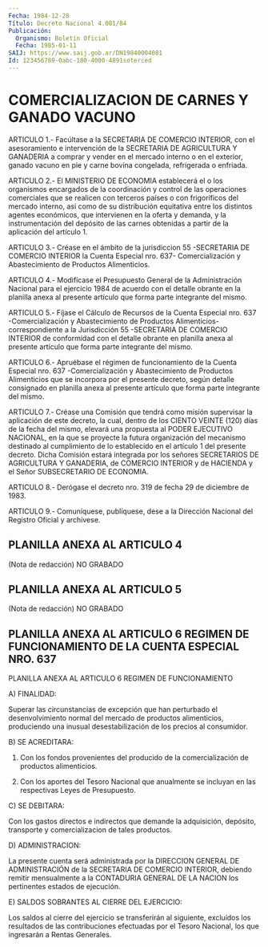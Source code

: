 ```yaml
---
Fecha: 1984-12-28
Título: Decreto Nacional 4.081/84
Publicación:
  Organismo: Boletín Oficial
  Fecha: 1985-01-11
SAIJ: https://www.saij.gob.ar/DN19840004081
Id: 123456789-0abc-180-4000-4891soterced
---
```

# COMERCIALIZACION DE CARNES Y GANADO VACUNO

<a id="1"></a>
ARTICULO  1.-  Facúltase  a la SECRETARIA DE COMERCIO INTERIOR, con el asesoramiento e intervención  de  la SECRETARIA DE AGRICULTURA Y GANADERIA  a  comprar  y  vender  en el mercado  interno  o  en  el exterior,  ganado  vacuno  en  pie  y  carne    bovina   congelada, refrigerada o enfriada.

<a id="2"></a>
ARTICULO  2.-  El  MINISTERIO  DE  ECONOMIA  establecerá  el  o los organismos    encargados  de  la  coordinación  y  control  de  las operaciones comerciales  que  se realicen con terceros países o con frigoríficos  del mercado interno,  así  como  de  su  distribución equitativa entre  los distintos agentes económicos, que intervienen en la oferta y demanda,  y  la  instrumentación del depósito de las carnes  obtenidas  a  partir  de  la  aplicación  del  artículo  1.

<a id="3"></a>
ARTICULO  3.- Créase en el ámbito de la jurisdiccion 55 -SECRETARIA DE COMERCIO  INTERIOR la Cuenta Especial nro. 637- Comercialización y Abastecimiento de Productos Alimenticios.

<a id="4"></a>
ARTICULO 4.- Modifícase el Presupuesto General de la Administración  Nacional  para  el ejercicio 1984 de acuerdo con el detalle  obrante  en la planilla anexa  al  presente  artículo  que forma parte integrante del mismo.

<a id="5"></a>
ARTICULO  5.-  Fíjase  el Cálculo de Recursos de la Cuenta Especial nro.  637  -Comercialización    y    Abastecimiento   de  Productos Alimenticios-  correspondiente a la Jurisdicción 55 -SECRETARIA  DE COMERCIO  INTERIOR   de  conformidad  con  el  detalle  obrante  en planilla anexa al presente  artículo que forma parte integrante del mismo.

<a id="6"></a>
ARTICULO  6.-  Apruébase  el régimen de funcionamiento de la Cuenta Especial nro. 637 -Comercialización  y  Abastecimiento de Productos Alimenticios  que  se  incorpora  por  el presente  decreto,  según detalle  consignado  en  planilla anexa al  presente  artículo  que forma parte integrante del mismo.

<a id="7"></a>
ARTICULO  7.- Créase una Comisión que tendrá como misión supervisar la aplicación  de  este  decreto,  la  cual,  dentro  de los CIENTO VEINTE  (120) días de la fecha del mismo, elevará una propuesta  al PODER  EJECUTIVO   NACIONAL,  en  la  que  se  proyecte  la  futura organización  del  mecanismo    destinado  al  cumplimiento  de  lo establecido en el artículo 1 del  presente  decreto. Dicha Comisión estará  integrada  por  los señores SECRETARIOS  DE  AGRICULTURA  Y GANADERIA,  de  COMERCIO  INTERIOR    y  de  HACIENDA  y  el  Señor SUBSECRETARIO DE ECONOMIA.

<a id="8"></a>
ARTICULO  8.- Derógase el decreto nro. 319 de fecha 29 de diciembre de 1983.

<a id="9"></a>
ARTICULO  9.- Comuníquese, publíquese, dese a la Dirección Nacional del Registro Oficial y archívese.

## PLANILLA ANEXA AL ARTICULO 4

<a id="1"></a>
(Nota de redacción) NO GRABADO

## PLANILLA ANEXA AL ARTICULO 5

<a id="1"></a>
(Nota de redacción) NO GRABADO

## PLANILLA  ANEXA  AL  ARTICULO  6  REGIMEN  DE  FUNCIONAMIENTO DE LA CUENTA ESPECIAL NRO. 637

<a id="1"></a>
PLANILLA ANEXA AL ARTICULO 6                 REGIMEN DE FUNCIONAMIENTO

A) FINALIDAD:

Superar  las  circunstancias  de  excepción  que  han perturbado el desenvolvimiento  normal  del  mercado  de  productos alimenticios, produciendo  una  inusual  desestabilización  de   los  precios  al consumidor.

B) SE ACREDITARA:

1. Con los fondos provenientes del producido de la comercialización de productos alimenticios.

2. Con los aportes del Tesoro Nacional que anualmente  se  incluyan en las respectivas Leyes de Presupuesto.

C) SE DEBITARA:

Con  los  gastos  directos e indirectos que demande la adquisición, depósito, transporte  y  comercializacion  de tales productos.

D) ADMINISTRACION:

La presente cuenta será administrada por la  DIRECCION  GENERAL  DE ADMINISTRACIÓN  de  la  SECRETARIA  DE  COMERCIO INTERIOR, debiendo remitir  mensualmente  a la CONTADURIA GENERAL  DE  LA  NACION  los pertinentes estados de ejecución.

E) SALDOS SOBRANTES AL CIERRE DEL EJERCICIO:

Los saldos al cierre del  ejercicio  se  transferirán al siguiente, excluídos los resultados de las contribuciones  efectuadas  por  el Tesoro Nacional, los que ingresarán a Rentas Generales.